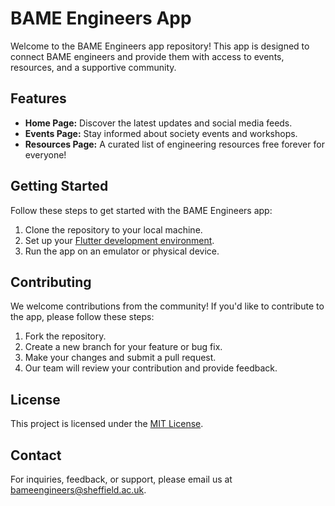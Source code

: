 # BAME Engineers App

Welcome to the BAME Engineers app repository! This app is designed to connect BAME engineers and provide them with access to events, resources, and a supportive community.

## Features

- **Home Page:** Discover the latest updates and social media feeds.
- **Events Page:** Stay informed about society events and workshops.
- **Resources Page:** A curated list of engineering resources free forever for everyone!

## Getting Started

Follow these steps to get started with the BAME Engineers app:

1. Clone the repository to your local machine.
2. Set up your [Flutter development environment](https://flutter.dev/docs/get-started/install).
3. Run the app on an emulator or physical device.

## Contributing

We welcome contributions from the community! If you'd like to contribute to the app, please follow these steps:

1. Fork the repository.
2. Create a new branch for your feature or bug fix.
3. Make your changes and submit a pull request.
4. Our team will review your contribution and provide feedback.

## License

This project is licensed under the [MIT License](LICENSE).

## Contact

For inquiries, feedback, or support, please email us at [bameengineers@sheffield.ac.uk](mailto:bameengineers@sheffield.ac.uk).

